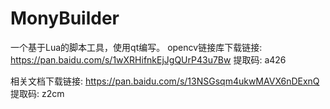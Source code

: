 # MonyBuilder
一个基于Lua的脚本工具，使用qt编写。
opencv链接库下载链接: https://pan.baidu.com/s/1wXRHifnkEjJgQUrP43u7Bw 提取码: a426

相关文档下载链接: https://pan.baidu.com/s/13NSGsqm4ukwMAVX6nDExnQ 提取码: z2cm



